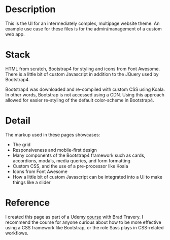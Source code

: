 # Description

This is the UI for an intermediately complex, multipage website theme. An example use case for these files is for the admin/management of a custom web app.

# Stack

HTML from scratch, Bootstrap4 for styling and icons from Font Awesome. There is a little bit of custom Javascript in addition to the JQuery used by Bootstrap4.

Bootstrap4 was downloaded and re-compiled with custom CSS using Koala. In other words, Bootstrap is not accessed using a CDN. Using this approach allowed for easier re-styling of the default color-scheme in Bootstrap4.

# Detail

The markup used in these pages showcases:

- The grid
- Responsiveness and mobile-first design
- Many components of the Bootstrap4 framework such as cards, accordions, modals, media queries, and form formatting
- Custom CSS, and the use of a pre-processor like Koala
- Icons from Font Awesome
- How a little bit of custom Javascript can be integrated into a UI to make things like a slider

# Reference

I created this page as part of a Udemy [course](https://www.udemy.com/bootstrap-4-from-scratch-with-5-projects/learn/v4/overview) with Brad Travery. I recommend the course for anyone curious about how to be more effective using a CSS framework like Bootstrap, or the role Sass plays in CSS-related workflows.
